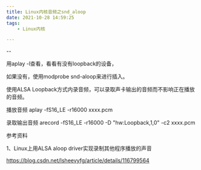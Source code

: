 ```yaml
---
title: Linux内核音频之snd_aloop
date: 2021-10-28 14:59:25
tags:
	- Linux内核

---
```


--

用aplay -l查看，看看有没有loopback的设备，

如果没有，使用modprobe snd-aloop来进行插入。



使用ALSA Loopback方式内录音频，可以录取声卡输出的音频而不影响正在播放的音频。

播放音频
aplay -fS16_LE -r16000 xxxx.pcm

录取输出音频
arecord -fS16_LE -r16000 -D "hw:Loopback,1,0" -c2 xxxx.pcm



参考资料

1、Linux上用ALSA aloop driver实现录制其他程序播放的声音

https://blog.csdn.net/lsheevyfg/article/details/116799564

